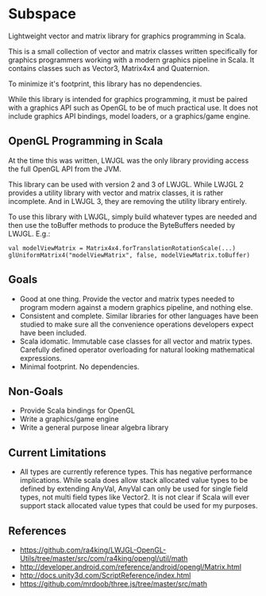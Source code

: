 Subspace
========

Lightweight vector and matrix library for graphics programming in Scala.

This is a small collection of vector and matrix classes written specifically for graphics programmers working with a
modern graphics pipeline in Scala.  It contains classes such as Vector3, Matrix4x4 and Quaternion.

To minimize it's footprint, this library has no dependencies.

While this library is intended for graphics programming,  it must be paired with a graphics API such as OpenGL to be of
much practical use.  It does not include graphics API bindings, model loaders, or a graphics/game engine.

OpenGL Programming in Scala
---------------------------

At the time this was written, LWJGL was the only library providing access the full OpenGL API from the JVM.

This library can be used with version 2 and 3 of LWJGL.  While LWJGL 2 provides a utility library with vector
and matrix classes, it is rather incomplete.  And in LWJGL 3, they are removing the utility library entirely.

To use this library with LWJGL,  simply build whatever types are needed and then use the toBuffer methods to produce the
ByteBuffers needed by LWJGL.  E.g.:

    val modelViewMatrix = Matrix4x4.forTranslationRotationScale(...)
    glUniformMatrix4("modelViewMatrix", false, modelViewMatrix.toBuffer)

Goals
-----
* Good at one thing.  Provide the vector and matrix types needed to program modern against a modern graphics pipeline, and nothing else.
* Consistent and complete.  Similar libraries for other languages have been studied to make sure all the convenience operations developers expect have been included.
* Scala idomatic. Immutable case classes for all vector and matrix types. Carefully defined operator overloading for natural looking mathematical expressions.
* Minimal footprint.  No dependencies.

Non-Goals
---------
* Provide Scala bindings for OpenGL
* Write a graphics/game engine
* Write a general purpose linear algebra library

Current Limitations
-------------------
* All types are currently reference types.  This has negative performance implications.  While scala does allow
  stack allocated value types to be defined by extending AnyVal,  AnyVal can only be used for single field types, not
  multi field types like Vector2.  It is not clear if Scala will ever support stack allocated value types that could
  be used for my purposes.

References
----------
* https://github.com/ra4king/LWJGL-OpenGL-Utils/tree/master/src/com/ra4king/opengl/util/math
* http://developer.android.com/reference/android/opengl/Matrix.html
* http://docs.unity3d.com/ScriptReference/index.html
* https://github.com/mrdoob/three.js/tree/master/src/math


